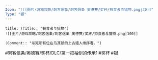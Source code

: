 ```yaml
---
Icon: "![[图片/游戏攻略/刺客信条/刺客信条 奥德赛/奖杯/掠食者与猎物.png|30]]"
Type: "银"
---
```

```ad-common-silver-trophy
title: (Title:: "掠食者与猎物")
![[图片/游戏攻略/刺客信条/刺客信条 奥德赛/奖杯/掠食者与猎物.png|100]]

(Comment:: "杀死所有位在马其顿的上古猎人维序者。")
```

#刺客信条/奥德赛/奖杯/DLC/第一把袖剑的传承1 #奖杯 #银
